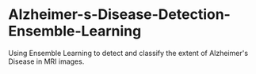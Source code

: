 # Alzheimer-s-Disease-Detection-Ensemble-Learning
Using Ensemble Learning to detect and classify the extent of Alzheimer's Disease in MRI images.
